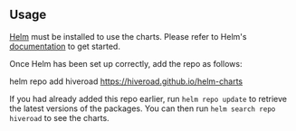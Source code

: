 ## Usage

[Helm](https://helm.sh) must be installed to use the charts.  Please refer to
Helm's [documentation](https://helm.sh/docs) to get started.

Once Helm has been set up correctly, add the repo as follows:

  helm repo add hiveroad https://hiveroad.github.io/helm-charts

If you had already added this repo earlier, run `helm repo update` to retrieve
the latest versions of the packages.  You can then run `helm search repo
hiveroad` to see the charts.

